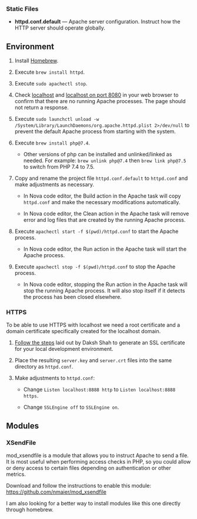 ### Static Files

- **httpd.conf.default** — Apache server configuration. Instruct how the HTTP server should operate globally.

## Environment

1. Install [Homebrew](https://brew.sh).

2. Execute `brew install httpd`.

3. Execute `sudo apachectl stop`.

4. Check [localhost](http://localhost/) and [localhost on port 8080](http://localhost:8080/) in your web browser to confirm that there are no running Apache processes. The page should not return a response.

5. Execute `sudo launchctl unload -w /System/Library/LaunchDaemons/org.apache.httpd.plist 2>/dev/null` to prevent the default Apache process from starting with the system.

6. Execute `brew install php@7.4`.

   - Other versions of php can be installed and unlinked/linked as needed. For example: `brew unlink php@7.4` then `brew link php@7.5` to switch from PHP 7.4 to 7.5.

7. Copy and rename the project file `httpd.conf.default` to `httpd.conf` and make adjustments as necessary.

   - In Nova code editor, the Build action in the Apache task will copy `httpd.conf` and make the necessary modifications automatically.

   - In Nova code editor, the Clean action in the Apache task will remove error and log files that are created by the running Apache process.

8. Execute `apachectl start -f $(pwd)/httpd.conf` to start the Apache process.

   - In Nova code editor, the Run action in the Apache task will start the Apache process.

9. Execute `apachectl stop -f $(pwd)/httpd.conf` to stop the Apache process.

   - In Nova code editor, stopping the Run action in the Apache task will stop the running Apache process. It will also stop itself if it detects the process has been closed elsewhere.
   
### HTTPS

To be able to use HTTPS with localhost we need a root certificate and a domain certificate specifically created for the localhost domain.

1. [Follow the steps](https://github.com/dakshshah96/local-cert-generator) laid out by Daksh Shah to generate an SSL certificate for your local development environment.

2. Place the resulting `server.key` and `server.crt` files into the same directory as `httpd.conf`.

3. Make adjustments to `httpd.conf`:

   - Change `Listen localhost:8888 http` to `Listen localhost:8888 https`.
   
   - Change `SSLEngine off` to `SSLEngine on`.

## Modules

### XSendFile

mod_xsendfile is a module that allows you to instruct Apache to send a file. It is most useful when performing access checks in PHP, so you could allow or deny access to certain files depending on authentication or other metrics.

Download and follow the instructions to enable this module: https://github.com/nmaier/mod_xsendfile

I am also looking for a better way to install modules like this one directly through homebrew.